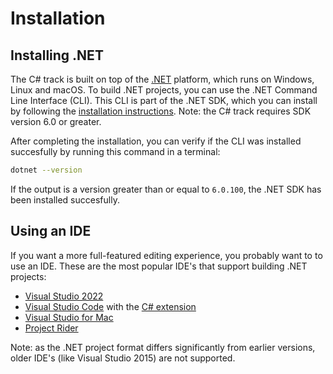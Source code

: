 # Installation

## Installing .NET

The C# track is built on top of the [.NET](https://dotnet.microsoft.com/learn/dotnet/what-is-dotnet) platform, which runs on Windows, Linux and macOS. To build .NET projects, you can use the .NET Command Line Interface (CLI). This CLI is part of the .NET SDK, which you can install by following the [installation instructions](https://dotnet.microsoft.com/download/dotnet/6.0). Note: the C# track requires SDK version 6.0 or greater.

After completing the installation, you can verify if the CLI was installed succesfully by running this command in a terminal:

```bash
dotnet --version
```

If the output is a version greater than or equal to `6.0.100`, the .NET SDK has been installed succesfully.

## Using an IDE

If you want a more full-featured editing experience, you probably want to to use an IDE. These are the most popular IDE's that support building .NET projects:

- [Visual Studio 2022](https://www.visualstudio.com/downloads/)
- [Visual Studio Code](https://code.visualstudio.com/download) with the [C# extension](https://marketplace.visualstudio.com/items?itemName=ms-dotnettools.csharp)
- [Visual Studio for Mac](https://www.visualstudio.com/vs/visual-studio-mac/)
- [Project Rider](https://www.jetbrains.com/rider/download/)

Note: as the .NET project format differs significantly from earlier versions, older IDE's (like Visual Studio 2015) are not supported.
